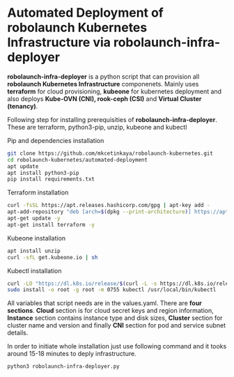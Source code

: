 # Automated Deployment of **robolaunch Kubernetes Infrastructure** via robolaunch-infra-deployer

**robolaunch-infra-deployer** is a python script that can provision all **robolaunch Kubernetes Infrastructure** componenets. Mainly uses **terraform** for cloud provisioning, **kubeone** for kubernetes deployment and also deploys **Kube-OVN (CNI), rook-ceph (CSI)** and **Virtual Cluster (tenancy)**.

Following step for installing prerequisities of **robolaunch-infra-deployer**. These are terraform, python3-pip, unzip, kubeone and kubectl

Pip and dependencies installation
```bash
git clone https://github.com/mkcetinkaya/robolaunch-kubernetes.git
cd robolaunch-kubernetes/automated-deployment
apt update
apt install python3-pip
pip install requirements.txt
```

Terraform installation
```bash
curl -fsSL https://apt.releases.hashicorp.com/gpg | apt-key add -
apt-add-repository "deb [arch=$(dpkg --print-architecture)] https://apt.releases.hashicorp.com $(lsb_release -cs) main"
apt-get update -y
apt-get install terraform -y
```

Kubeone installation
```bash
apt install unzip
curl -sfL get.kubeone.io | sh
```

Kubectl installation
```bash
curl -LO "https://dl.k8s.io/release/$(curl -L -s https://dl.k8s.io/release/stable.txt)/bin/linux/amd64/kubectl"
sudo install -o root -g root -m 0755 kubectl /usr/local/bin/kubectl
```

All variables that script needs are in the values.yaml. There are **four sections**. **Cloud** section is for cloud secret keys and region information, **Instance** section contains instance type and disk sizes, **Cluster** section for cluster name and version and finally **CNI** section for pod and service subnet details.

In order to initiate whole installation just use following command and it tooks around 15-18 minutes to deply infrastructure.

```bash
python3 robolaunch-infra-deployer.py
```
